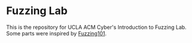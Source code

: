 # Fuzzing Lab

This is the repository for UCLA ACM Cyber's Introduction to Fuzzing Lab.
Some parts were inspired by [Fuzzing101](https://github.com/antonio-morales/Fuzzing101).
